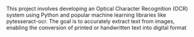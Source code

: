This project involves developing an Optical Character Recognition (OCR) system using Python and popular machine learning libraries like pytesseract-ocr. The goal is to accurately extract text from images, enabling the conversion of printed or handwritten text into digital format
